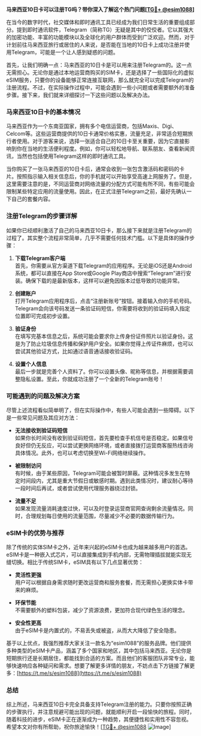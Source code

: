 **马来西亚10日卡可以注册TG吗？带你深入了解这个热门问题[[TG💪+ @esim1088](https://t.me/s/esim1088)]**

在当今的数字时代，社交媒体和即时通讯工具已经成为我们日常生活的重要组成部分。提到即时通讯软件，Telegram（简称TG）无疑是其中的佼佼者。它以其强大的加密功能、丰富的功能模块以及全球化的用户群体而受到广泛欢迎。然而，对于计划前往马来西亚旅行或居住的人来说，是否能在当地的10日卡上成功注册并使用Telegram，可能是一个让人感到疑惑的问题。

首先，让我们明确一点：马来西亚的10日卡是可以用来注册Telegram的。这一点无需担心。无论你是通过本地运营商购买的SIM卡，还是选择了一些国际化的虚拟eSIM服务，只要你的设备能够正常连接互联网，那么就完全可以完成Telegram的注册流程。不过，在实际操作过程中，可能会遇到一些小问题或者需要额外的准备步骤。接下来，我们就来详细探讨一下这些问题以及解决办法。

### 马来西亚10日卡的基本情况

马来西亚作为一个东南亚国家，拥有多个电信运营商，包括Maxis、Digi、Celcom等。这些运营商提供的10日卡通常价格实惠，流量充足，非常适合短期旅行者使用。对于游客来说，选择一张适合自己的10日卡至关重要，因为它直接影响到你在当地的生活便利程度。例如，你可以轻松地导航、联系朋友、查看新闻资讯，当然也包括使用Telegram这样的即时通讯工具。

当你购买了一张马来西亚的10日卡后，通常会收到一张包含激活码和密码的卡片。按照指示输入相关信息后，你的手机就可以开始享受高速上网服务了。但是，这里需要注意的是，不同运营商对网络流量的分配方式可能有所不同，有些可能会限制某些特定应用的流量使用。因此，在正式注册Telegram之前，最好先确认一下自己的套餐内容。

### 注册Telegram的步骤详解

如果你已经顺利激活了自己的马来西亚10日卡，那么接下来就是注册Telegram的过程了。其实整个流程非常简单，几乎不需要任何技术门槛。以下是具体的操作步骤：

1. **下载Telegram客户端**  
   首先，你需要从官方渠道下载Telegram的应用程序。无论是iOS还是Android系统，都可以直接在App Store或Google Play商店中搜索“Telegram”进行安装。确保下载的是最新版本，这样可以避免因版本过低导致的功能异常。

2. **创建账户**  
   打开Telegram应用程序后，点击“注册新账号”按钮。接着输入你的手机号码。Telegram会向该号码发送一条验证码短信，你需要将收到的验证码填入指定位置即可完成初步设置。

3. **验证身份**  
   在填写完基本信息之后，系统可能会要求你上传身份证件照片以验证身份。这是为了防止垃圾信息传播和保护用户安全。如果你觉得上传证件麻烦，也可以尝试其他验证方式，比如通过语音通话接收验证码。

4. **设置个人信息**  
   最后一步就是完善个人资料了。你可以设置头像、昵称等信息，并根据需要调整隐私设置。至此，你就成功注册了一个全新的Telegram账号！

### 可能遇到的问题及解决方案

尽管上述流程看似简单明了，但在实际操作中，有些人可能会遇到一些障碍。以下是一些常见问题及其应对方法：

- **无法接收到验证码短信**  
  如果你长时间没有收到验证码短信，首先要检查手机信号是否稳定。如果信号良好但仍无反应，可以尝试更换网络环境，或者直接拨打运营商客服热线咨询具体情况。此外，也可以考虑切换至Wi-Fi网络继续操作。

- **被限制访问**  
  有时候，由于某些原因，Telegram可能会被暂时屏蔽。这种情况多发生在特定时间段内，尤其是重大节假日或敏感时期。遇到此类情况时，建议耐心等待一段时间后再试，或者尝试使用代理服务器绕过封锁。

- **流量不足**  
  如果发现流量消耗速度过快，可以及时登录运营商官网查询剩余流量情况。同时，合理规划每日使用的流量范围，尽量减少不必要的数据传输行为。

### eSIM卡的优势与推荐

除了传统的实体SIM卡之外，近年来兴起的eSIM卡也成为越来越多用户的首选。eSIM卡是一种嵌入式芯片，可以直接集成到手机内部，无需物理插拔就能实现无缝切换。相比于传统SIM卡，eSIM具有以下几点显著优势：

- **灵活性更强**  
  用户可以根据自身需求随时更改运营商和服务套餐，而无需担心更换实体卡带来的麻烦。
  
- **环保节能**  
  不需要额外的塑料包装，减少了资源浪费，更加符合现代绿色生活的理念。

- **安全性更高**  
  由于eSIM卡是内置式的，不易丢失或被盗，从而大大降低了安全隐患。

基于以上优点，我强烈推荐大家关注一款名为“esim1088”的服务品牌。他们提供多种类型的eSIM卡产品，涵盖了多个国家和地区，其中包括马来西亚。无论你是短期旅行还是长期居住，都能找到合适的方案。而且他们的客服团队非常专业，能够快速响应各种疑问和需求。想要了解更多详情的朋友，不妨点击下方链接了解更多：[https://t.me/s/esim1088](https://t.me/s/esim1088)

### 总结

综上所述，马来西亚10日卡完全具备支持Telegram注册的能力。只要你按照正确的步骤执行，并注意规避可能出现的问题，就能顺利开启一段愉快的旅程。同时，随着科技的进步，eSIM卡正在逐渐成为一种趋势，其便捷性和实用性不容忽视。希望本文对你有所帮助，祝你旅途愉快！[[TG💪+ @esim1088](https://t.me/s/esim1088) ![Image](https://i.postimg.cc/4NQfJmqS/Snipaste-2025-05-13-00-14-12.png)]